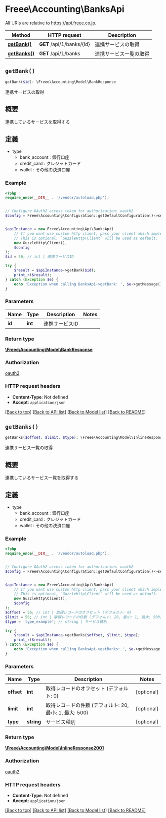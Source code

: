 # Freee\Accounting\BanksApi

All URIs are relative to https://api.freee.co.jp.

Method | HTTP request | Description
------------- | ------------- | -------------
[**getBank()**](BanksApi.md#getBank) | **GET** /api/1/banks/{id} | 連携サービスの取得
[**getBanks()**](BanksApi.md#getBanks) | **GET** /api/1/banks | 連携サービス一覧の取得


## `getBank()`

```php
getBank($id): \Freee\Accounting\Model\BankResponse
```

連携サービスの取得

<h2 id=\"\">概要</h2>  <p>連携しているサービスを取得する</p>  <h2 id=\"_2\">定義</h2>  <ul> <li>type <ul> <li>bank_account : 銀行口座</li>  <li>credit_card : クレジットカード</li>  <li>wallet : その他の決済口座</li> </ul> </li> </ul>

### Example

```php
<?php
require_once(__DIR__ . '/vendor/autoload.php');


// Configure OAuth2 access token for authorization: oauth2
$config = Freee\Accounting\Configuration::getDefaultConfiguration()->setAccessToken('YOUR_ACCESS_TOKEN');


$apiInstance = new Freee\Accounting\Api\BanksApi(
    // If you want use custom http client, pass your client which implements `GuzzleHttp\ClientInterface`.
    // This is optional, `GuzzleHttp\Client` will be used as default.
    new GuzzleHttp\Client(),
    $config
);
$id = 56; // int | 連携サービスID

try {
    $result = $apiInstance->getBank($id);
    print_r($result);
} catch (Exception $e) {
    echo 'Exception when calling BanksApi->getBank: ', $e->getMessage(), PHP_EOL;
}
```

### Parameters

Name | Type | Description  | Notes
------------- | ------------- | ------------- | -------------
 **id** | **int**| 連携サービスID |

### Return type

[**\Freee\Accounting\Model\BankResponse**](../Model/BankResponse.md)

### Authorization

[oauth2](../../README.md#oauth2)

### HTTP request headers

- **Content-Type**: Not defined
- **Accept**: `application/json`

[[Back to top]](#) [[Back to API list]](../../README.md#endpoints)
[[Back to Model list]](../../README.md#models)
[[Back to README]](../../README.md)

## `getBanks()`

```php
getBanks($offset, $limit, $type): \Freee\Accounting\Model\InlineResponse2001
```

連携サービス一覧の取得

<h2 id=\"\">概要</h2>  <p>連携しているサービス一覧を取得する</p>  <h2 id=\"_2\">定義</h2>  <ul> <li>type <ul> <li>bank_account : 銀行口座</li>  <li>credit_card : クレジットカード</li>  <li>wallet : その他の決済口座</li> </ul> </li> </ul>

### Example

```php
<?php
require_once(__DIR__ . '/vendor/autoload.php');


// Configure OAuth2 access token for authorization: oauth2
$config = Freee\Accounting\Configuration::getDefaultConfiguration()->setAccessToken('YOUR_ACCESS_TOKEN');


$apiInstance = new Freee\Accounting\Api\BanksApi(
    // If you want use custom http client, pass your client which implements `GuzzleHttp\ClientInterface`.
    // This is optional, `GuzzleHttp\Client` will be used as default.
    new GuzzleHttp\Client(),
    $config
);
$offset = 56; // int | 取得レコードのオフセット (デフォルト: 0)
$limit = 56; // int | 取得レコードの件数 (デフォルト: 20, 最小: 1, 最大: 500)
$type = 'type_example'; // string | サービス種別

try {
    $result = $apiInstance->getBanks($offset, $limit, $type);
    print_r($result);
} catch (Exception $e) {
    echo 'Exception when calling BanksApi->getBanks: ', $e->getMessage(), PHP_EOL;
}
```

### Parameters

Name | Type | Description  | Notes
------------- | ------------- | ------------- | -------------
 **offset** | **int**| 取得レコードのオフセット (デフォルト: 0) | [optional]
 **limit** | **int**| 取得レコードの件数 (デフォルト: 20, 最小: 1, 最大: 500) | [optional]
 **type** | **string**| サービス種別 | [optional]

### Return type

[**\Freee\Accounting\Model\InlineResponse2001**](../Model/InlineResponse2001.md)

### Authorization

[oauth2](../../README.md#oauth2)

### HTTP request headers

- **Content-Type**: Not defined
- **Accept**: `application/json`

[[Back to top]](#) [[Back to API list]](../../README.md#endpoints)
[[Back to Model list]](../../README.md#models)
[[Back to README]](../../README.md)
